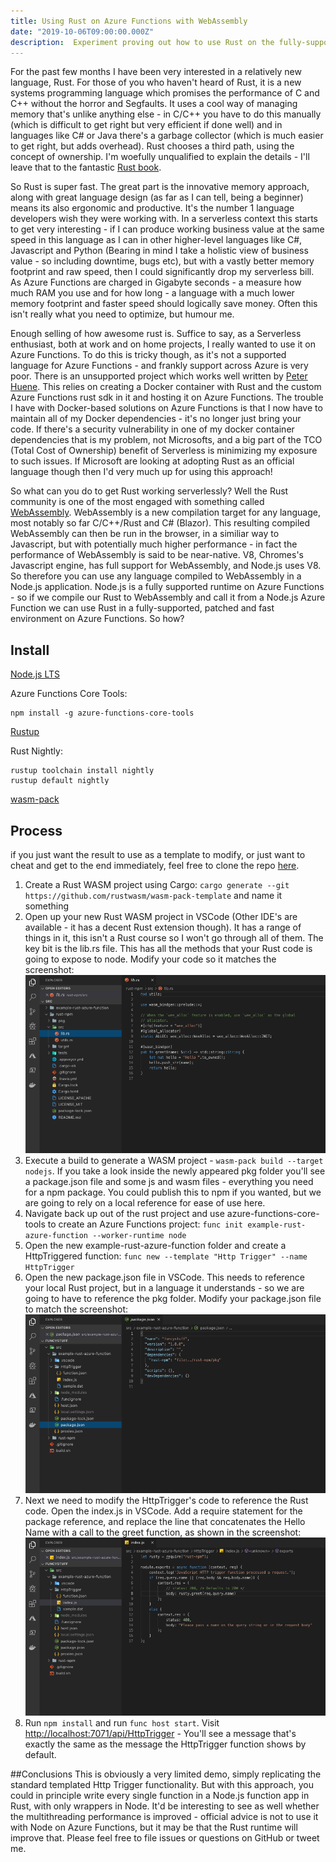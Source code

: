 ```yaml
---
title: Using Rust on Azure Functions with WebAssembly
date: "2019-10-06T09:00:00.000Z"
description:  Experiment proving out how to use Rust on the fully-supported Node.js runtime
---
```

For the past few months I have been very interested in a relatively new language, Rust. For those of you who haven't heard of Rust, it is a new systems programming language which promises the performance of C and C++ without the horror and Segfaults. It uses a cool way of managing memory that's unlike anything else - in C/C++ you have to do this manually (which is difficult to get right but very efficient if done well) and in languages like C# or Java there's a garbage collector (which is much easier to get right, but adds overhead). Rust chooses a third path, using the concept of ownership. I'm woefully unqualified to explain the details - I'll leave that to the fantastic [Rust book](https://doc.rust-lang.org/book/ch04-01-what-is-ownership.html).

So Rust is super fast. The great part is the innovative memory approach, along with great language design (as far as I can tell, being a beginner) means its also ergonomic and productive. It's the number 1 language developers wish they were working with. In a serverless context this starts to get very interesting - if I can produce working business value at the same speed in this language as I can in other higher-level languages like C#, Javascript and Python (Bearing in mind I take a holistic view of business value - so including downtime, bugs etc), but with a vastly better memory footprint and raw speed, then I could significantly drop my serverless bill. As Azure Functions are charged in Gigabyte seconds - a measure how much RAM you use and for how long - a language with a much lower memory footprint and faster speed should logically save money. Often this isn't really what you need to optimize, but humour me. 

Enough selling of how awesome rust is. Suffice to say, as a Serverless enthusiast, both at work and on home projects, I really wanted to use it on Azure Functions. To do this is tricky though, as it's not a supported language for Azure Functions - and frankly support across Azure is very poor. There is an unsupported project which works well written by [Peter Huene](https://github.com/peterhuene/azure-functions-rs). This relies on creating a Docker container with Rust and the custom Azure Functions rust sdk in it and hosting it on Azure Functions. The trouble I have with Docker-based solutions on Azure Functions is that I now have to maintain all of my Docker dependencies - it's no longer just bring your code. If there's a security vulnerability in one of my docker container dependencies that is my problem, not Microsofts, and a big part of the TCO (Total Cost of Ownership) benefit of Serverless is minimizing my exposure to such issues. If Microsoft are looking at adopting Rust as an official language though then I'd very much up for using this approach! 

So what can you do to get Rust working serverlessly? Well the Rust community is one of the most engaged with something called [WebAssembly](https://webassembly.org/). WebAssembly is a new compilation target for any language, most notably so far C/C++/Rust and C# (Blazor). This resulting compiled WebAssembly can then be run in the browser, in a similiar way to Javascript, but with potentially much higher performance - in fact the performance of WebAssembly is said to be near-native. V8, Chromes's Javascript engine, has full support for WebAssembly, and Node.js uses V8. So therefore you can use any language compiled to WebAssembly in a Node.js application. Node.js is a fully supported runtime on Azure Functions - so if we compile our Rust to WebAssembly and call it from a Node.js Azure Function we can use Rust in a fully-supported, patched and fast environment on Azure Functions. So how? 
## Install
[Node.js LTS](https://nodejs.org/en/)

Azure Functions Core Tools:
```shell
npm install -g azure-functions-core-tools
```
[Rustup](https://www.rust-lang.org/tools/install)

Rust Nightly:
```shell
rustup toolchain install nightly
rustup default nightly
```
[wasm-pack](https://rustwasm.github.io/wasm-pack/installer/)
## Process
if you just want the result to use as a template to modify, or just want to cheat and get to the end immediately, feel free to clone the repo [here](https://github.com/deepbass/azure-functions-rust-wasm). 
1. Create a Rust WASM project using Cargo: `cargo generate --git https://github.com/rustwasm/wasm-pack-template` and name it something
2. Open up your new Rust WASM project in VSCode (Other IDE's are available - it has a decent Rust extension though). It has a range of things in it, this isn't a Rust course so I won't go through all of them. The key bit is the lib.rs file. This has all the methods that your Rust code is going to expose to node. Modify your code so it matches the screenshot: ![Rust file](./rust-step2.png)
3. Execute a build to generate a WASM project - `wasm-pack build --target nodejs`. If you take a look inside the newly appeared pkg folder you'll see a package.json file and some js and wasm files - everything you need for a npm package. You could publish this to npm if you wanted, but we are going to rely on a local reference for ease of use here. 
4. Navigate back up out of the rust project and use azure-functions-core-tools to create an Azure Functions project: `func init example-rust-azure-function --worker-runtime node`
5. Open the new example-rust-azure-function folder and create a HttpTriggered function: `func new --template "Http Trigger" --name HttpTrigger`
6. Open the new package.json file in VSCode. This needs to reference your local Rust project, but in a language it understands - so we are going to have to reference the pkg folder. Modify your package.json file to match the screenshot: ![package.json](./packagejson.png)
7. Next we need to modify the HttpTrigger's code to reference the Rust code. Open the index.js in VSCode. Add a require statement for the package reference, and replace the line that concatenates the Hello Name with a call to the greet function, as shown in the screenshot: ![index.js](./indexjs.png)
8. Run `npm install` and run `func host start`. Visit [http://localhost:7071/api/HttpTrigger](http://localhost:7071/api/HttpTrigger?name=Dan) - You'll see a message that's exactly the same as the message the HttpTrigger function shows by default.

##Conclusions
This is obviously a very limited demo, simply replicating the standard templated Http Trigger functionality. But with this approach, you could in principle write every single function in a Node.js function app in Rust, with only wrappers in Node. It'd be interesting to see as well whether the multithreading performance is improved - official advice is not to use it with Node on Azure Functions, but it may be that the Rust runtime will improve that. Please feel free to file issues or questions on GitHub or tweet me. 